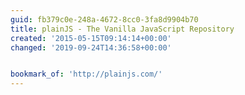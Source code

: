 ```yaml
---
guid: fb379c0e-248a-4672-8cc0-3fa8d9904b70
title: plainJS - The Vanilla JavaScript Repository
created: '2015-05-15T09:14:14+00:00'
changed: '2019-09-24T14:36:58+00:00'


bookmark_of: 'http://plainjs.com/'
---
```




